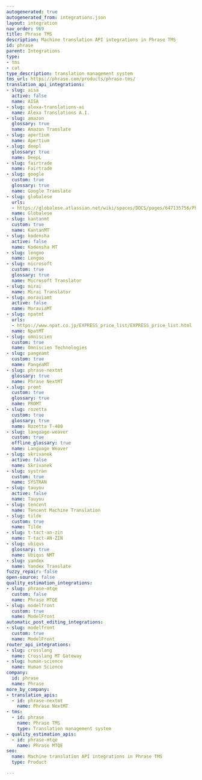 ```yaml
---
autogenerated: true
autogenerated_from: integrations.json
layout: integration
nav_order: 969
title: Phrase TMS
description: Machine translation API integrations in Phrase TMS
id: phrase
parent: Integrations
type:
- tms
- cat
type_description: translation management system
tms_url: https://phrase.com/products/phrase-tms/
translation_api_integrations:
- slug: aisa
  active: false
  name: AISA
- slug: alexa-translations-ai
  name: Alexa Translations A.I.
- slug: amazon
  glossary: true
  name: Amazon Translate
- slug: apertium
  name: Apertium
- slug: deepl
  glossary: true
  name: DeepL
- slug: fairtrade
  name: Fairtrade
- slug: google
  custom: true
  glossary: true
  name: Google Translate
- slug: globalese
  urls:
  - https://globalese.atlassian.net/wiki/spaces/DOCS/pages/647135756/Phrase+connector
  name: Globalese
- slug: kantanmt
  custom: true
  name: KantanMT
- slug: kodensha
  active: false
  name: Kodensha MT
- slug: lengoo
  name: Lengoo
- slug: microsoft
  custom: true
  glossary: true
  name: Microsoft Translator
- slug: mirai
  name: Mirai Translator
- slug: moraviamt
  active: false
  name: MoraviaMT
- slug: npatmt
  urls:
  - https://www.npat.co.jp/EXPRESS_price_list/EXPRESS_price_list.html
  name: NpatMT
- slug: omniscien
  custom: true
  name: Omniscien Technologies
- slug: pangeamt
  custom: true
  name: PangeaMT
- slug: phrase-nextmt
  glossary: true
  name: Phrase NextMT
- slug: promt
  custom: true
  glossary: true
  name: PROMT
- slug: rozetta
  custom: true
  glossary: true
  name: Rozetta T-400
- slug: language-weaver
  custom: true
  offline_glossary: true
  name: Language Weaver
- slug: skrivanek
  active: false
  name: Skrivanek
- slug: systran
  custom: true
  name: SYSTRAN
- slug: tauyou
  active: false
  name: Tauyou
- slug: tencent
  name: Tencent Machine Translation
- slug: tilde
  custom: true
  name: Tilde
- slug: t-tact-an-zin
  name: T-tact-AN-ZIN
- slug: ubiqus
  glossary: true
  name: Ubiqus NMT
- slug: yandex
  name: Yandex Translate
fuzzy_repair: false
open-source: false
quality_estimation_integrations:
- slug: phrase-mtqe
  custom: false
  name: Phrase MTQE
- slug: modelfront
  custom: true
  name: ModelFront
automatic_post_editing_integrations:
- slug: modelfront
  custom: true
  name: ModelFront
router_api_integrations:
- slug: crosslang
  name: Crosslang MT Gateway
- slug: human-science
  name: Human Science
company:
  id: phrase
  name: Phrase
more_by_company:
- translation_apis:
  - id: phrase-nextmt
    name: Phrase NextMT
- tms:
  - id: phrase
    name: Phrase TMS
    type: Translation management system
- quality_estimation_apis:
  - id: phrase-mtqe
    name: Phrase MTQE
seo:
  name: Machine translation API integrations in Phrase TMS
  type: Product

---
```



